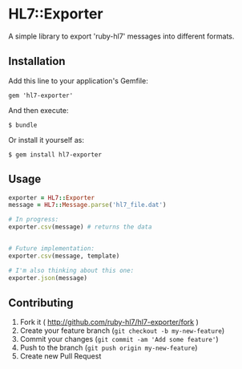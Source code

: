 # HL7::Exporter

A simple library to export 'ruby-hl7' messages into different formats.

## Installation

Add this line to your application's Gemfile:

    gem 'hl7-exporter'

And then execute:

    $ bundle

Or install it yourself as:

    $ gem install hl7-exporter

## Usage

```ruby
exporter = HL7::Exporter
message = HL7::Message.parse('hl7_file.dat')

# In progress:
exporter.csv(message) # returns the data


# Future implementation:
exporter.csv(message, template)

# I'm also thinking about this one:
exporter.json(message)
```

## Contributing

1. Fork it ( http://github.com/ruby-hl7/hl7-exporter/fork )
2. Create your feature branch (`git checkout -b my-new-feature`)
3. Commit your changes (`git commit -am 'Add some feature'`)
4. Push to the branch (`git push origin my-new-feature`)
5. Create new Pull Request
